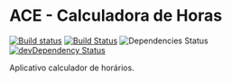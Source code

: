 # ACE - Calculadora de Horas

[![Build status](https://ci.appveyor.com/api/projects/status/ve3n804gt6rrrfgm/branch/master?svg=true)](https://ci.appveyor.com/project/wkoch/ace/branch/master)
[![Build Status](https://travis-ci.com/wkoch/ace.svg?branch=master)](https://travis-ci.com/wkoch/ace)
![Dependencies Status](https://david-dm.org/wkoch/ace.svg)
[![devDependency Status](https://david-dm.org/wkoch/ace/dev-status.png)](https://david-dm.org/wkoch/ace#info=devDependencies)

Aplicativo calculador de horários.
